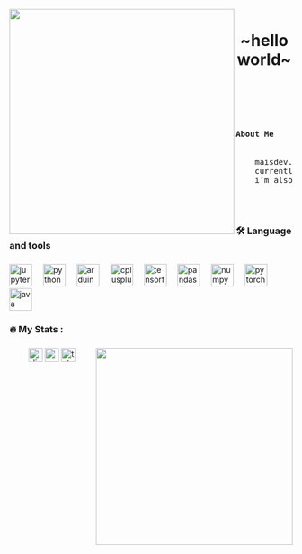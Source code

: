 
<br clear="both">

<img align="left" height="400" src="https://i.pinimg.com/736x/a8/65/5d/a8655de3e3c3487f228ffada6daf3f9f.jpg"  />

###

<h1 align="center">~hello world~</h1>

###

<br><br>
<pre>
    <h4>About Me</h4>
    maisdev.
    currently studying at school, also studying to become a data scientist
    i’m also saving up for a fixed gear bike
</pre>
<br><br>

<h3 align="left">🛠 Language and tools</h3>

###

<div align="left">
  <img src="https://cdn.jsdelivr.net/gh/devicons/devicon/icons/jupyter/jupyter-original.svg" height="40" alt="jupyter logo"  />
  <img width="12" />
  <img src="https://cdn.jsdelivr.net/gh/devicons/devicon/icons/python/python-original.svg" height="40" alt="python logo"  />
  <img width="12" />
  <img src="https://cdn.jsdelivr.net/gh/devicons/devicon/icons/arduino/arduino-original.svg" height="40" alt="arduino logo"  />
  <img width="12" />
  <img src="https://cdn.jsdelivr.net/gh/devicons/devicon/icons/cplusplus/cplusplus-original.svg" height="40" alt="cplusplus logo"  />
  <img width="12" />
  <img src="https://cdn.jsdelivr.net/gh/devicons/devicon/icons/tensorflow/tensorflow-original.svg" height="40" alt="tensorflow logo"  />
  <img width="12" />
  <img src="https://cdn.jsdelivr.net/gh/devicons/devicon/icons/pandas/pandas-original.svg" height="40" alt="pandas logo"  />
  <img width="12" />
  <img src="https://cdn.jsdelivr.net/gh/devicons/devicon/icons/numpy/numpy-original.svg" height="40" alt="numpy logo"  />
  <img width="12" />
  <img src="https://cdn.jsdelivr.net/gh/devicons/devicon/icons/pytorch/pytorch-original.svg" height="40" alt="pytorch logo"  />
  <img width="12" />
  <img src="https://cdn.jsdelivr.net/gh/devicons/devicon/icons/java/java-original.svg" height="40" alt="java logo"  />
</div>

###

<h3 align="left">🔥   My Stats :</h3>

###

<img align="right" height="350" src="https://i.pinimg.com/564x/db/da/bd/dbdabdd593d8a095d00cbbef8f44421f.jpg"  />

###

<div align="center">
  <a href='https://discord.gg/NpB59WYkrD'><img src="https://img.shields.io/static/v1?message=Discord&logo=discord&label=&color=7289DA&logoColor=white&labelColor=&style=for-the-badge" height="25" alt="discord logo"  /></a>
  <a href='https://mail.google.com/mail/u/0/#inbox?compose=fwmvGMBxbMwvQlSdRZDCnddJnfcQPqbNlBmJSFRKcsTZFrdXdfCGXKJsSkFmDcMkgdmSBGbjMqRCdXLvVqmmHnnCRzMfGtzRCBNjRJLCTkwvxrgjHScl'><img src="https://img.shields.io/static/v1?message=Gmail&logo=gmail&label=&color=D14836&logoColor=white&labelColor=&style=for-the-badge" height="25" alt="gmail logo"  /></a>
  <a href='https://t.me/fkadslfkas'><img src="https://img.shields.io/static/v1?message=Telegram&logo=telegram&label=&color=2CA5E0&logoColor=white&labelColor=&style=for-the-badge" height="25" alt="telegram logo"  />
</div>

###

